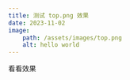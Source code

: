 ```yaml
---
title: 测试 top.png 效果
date: 2023-11-02
image:
    path: /assets/images/top.png
    alt: hello world
---
```


看看效果